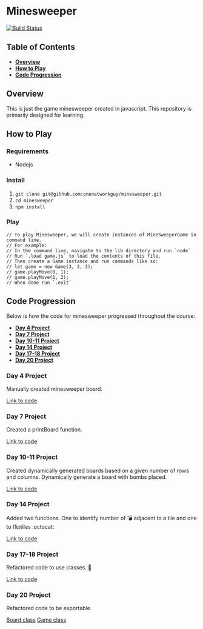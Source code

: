 # Minesweeper
[![Build Status](https://travis-ci.org/onenetworkguy/minesweeper.svg?branch=master)](https://travis-ci.org/onenetworkguy/minesweeper)

## Table of Contents

* **[Overview](#overview)**
* **[How to Play](#how-to-play)**
* **[Code Progression](#code-progression)**

## Overview

This is just the game minesweeper created in javascript. This repository is primarily designed for learning.

## How to Play

### Requirements

* Nodejs

### Install

1. `git clone git@github.com:onenetworkguy/minesweeper.git`
2. `cd minesweeper`
3. `npm install`

### Play

```
// To play Minesweeper, we will create instances of MineSweeperGame in command line.
// For example:
// In the command line, navigate to the lib directory and run `node`
// Run `.load game.js` to load the contents of this file.
// Then create a Game instance and run commands like so:
// let game = new Game(3, 3, 3);
// game.playMove(0, 1);
// game.playMove(1, 2);
// When done run `.exit`
```

## Code Progression

Below is how the code for minesweeper progressed throughout the course:

* **[Day 4 Project](#day-4-project)**
* **[Day 7 Project](#day-7-project)**
* **[Day 10-11 Project](#day-10-11-project)**
* **[Day 14 Project](#day-14-project)**
* **[Day 17-18 Project](#day-17-18-project)**
* **[Day 20 Project](#day-20)**

### Day 4 Project
Manually created minesweeper board.

[Link to code](https://github.com/onenetworkguy/minesweeper/tree/day_4)

### Day 7 Project
Created a printBoard function.

[Link to code](https://github.com/onenetworkguy/minesweeper/tree/day_7)

### Day 10-11 Project
Created dynamically generated boards based on a given number of rows and columns. Dynamically generate a board with bombs placed.

[Link to code](https://github.com/onenetworkguy/minesweeper/tree/day_10_11)

### Day 14 Project
Added two functions. One to identify number of :bomb: adjacent to a tile and one to fliptiles :octocat:

[Link to code](https://github.com/onenetworkguy/minesweeper/tree/day_14)

### Day 17-18 Project
Refactored code to use classes. :100:

[Link to code](https://github.com/onenetworkguy/minesweeper/tree/day_17_18)

### Day 20 Project
Refactored code to be exportable.

[Board class](https://github.com/onenetworkguy/minesweeper/blob/master/src/board.js)
[Game class](https://github.com/onenetworkguy/minesweeper/blob/master/src/game.js)
